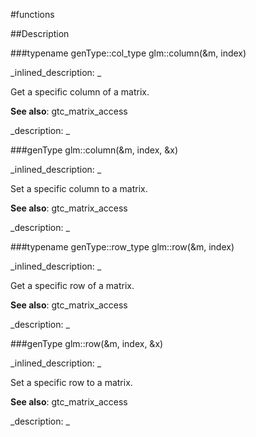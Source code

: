 #functions


<!--
_visible: True_
_advanced: False_
-->

##Description





<!----------------------------------------------------------------------------->

###typename genType::col_type glm::column(&m, index)

<!--
_syntax: glm::column(&m, index)_
_name: glm::column_
_returns: typename genType::col_type_
_returns_description: _
_parameters: const genType &m, glm::length_t index_
_version_started: 0.10.0_
_version_deprecated: _
_summary: _
_constant: False_
_static: False_
_visible: True_
_advanced: False_
-->

_inlined_description: _

Get a specific column of a matrix.

**See also**: gtc_matrix_access





_description: _







<!----------------------------------------------------------------------------->

###genType glm::column(&m, index, &x)

<!--
_syntax: glm::column(&m, index, &x)_
_name: glm::column_
_returns: genType_
_returns_description: _
_parameters: const genType &m, glm::length_t index, const typename genType::col_type &x_
_version_started: 0.10.0_
_version_deprecated: _
_summary: _
_constant: False_
_static: False_
_visible: True_
_advanced: False_
-->

_inlined_description: _

Set a specific column to a matrix.

**See also**: gtc_matrix_access





_description: _







<!----------------------------------------------------------------------------->

###typename genType::row_type glm::row(&m, index)

<!--
_syntax: glm::row(&m, index)_
_name: glm::row_
_returns: typename genType::row_type_
_returns_description: _
_parameters: const genType &m, glm::length_t index_
_version_started: 0.10.0_
_version_deprecated: _
_summary: _
_constant: False_
_static: False_
_visible: True_
_advanced: False_
-->

_inlined_description: _

Get a specific row of a matrix.

**See also**: gtc_matrix_access





_description: _







<!----------------------------------------------------------------------------->

###genType glm::row(&m, index, &x)

<!--
_syntax: glm::row(&m, index, &x)_
_name: glm::row_
_returns: genType_
_returns_description: _
_parameters: const genType &m, glm::length_t index, const typename genType::row_type &x_
_version_started: 0.10.0_
_version_deprecated: _
_summary: _
_constant: False_
_static: False_
_visible: True_
_advanced: False_
-->

_inlined_description: _

Set a specific row to a matrix.

**See also**: gtc_matrix_access





_description: _







<!----------------------------------------------------------------------------->

